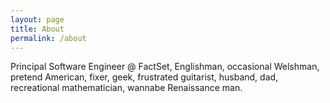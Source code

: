 ```yaml
---
layout: page
title: About
permalink: /about
---
```


Principal Software Engineer @ FactSet, Englishman, occasional Welshman, pretend American, fixer, geek, frustrated
guitarist, husband, dad, recreational mathematician, wannabe Renaissance man.